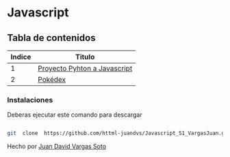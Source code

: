 # Javascript

## Tabla de contenidos
| Indice | Titulo  |
|--|--|
| 1 |[Proyecto Pyhton a Javascript](https://httml-juandvs.github.io/Javascript_S1_VargasJuan/Dia1/index.html) |
| 2 | [Pokédex](https://httml-juandvs.github.io/Javascript_S1_VargasJuan/Dia2/index.html) |
  


### Instalaciones

Deberas ejecutar este comando para descargar


```bash

git  clone  https://github.com/httml-juandvs/Javascript_S1_VargasJuan.git

```

Hecho por [Juan David Vargas Soto](https://github.com/httml-juandvs)